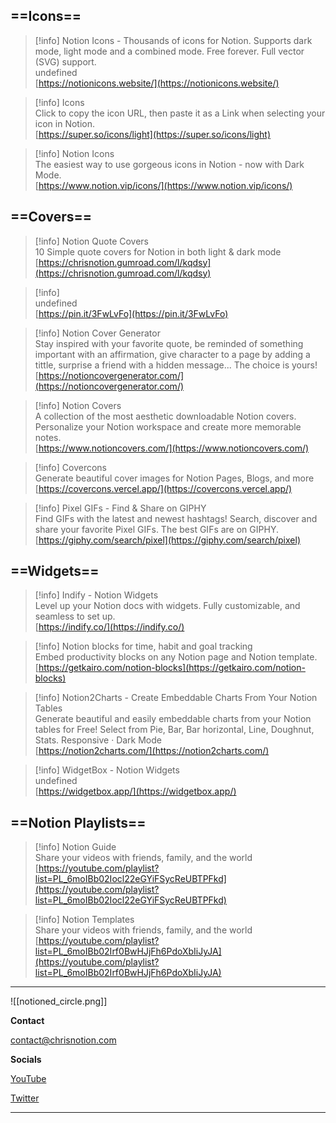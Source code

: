 ## ==Icons==

> [!info] Notion Icons - Thousands of icons for Notion. Supports dark mode, light mode and a combined mode. Free forever. Full vector (SVG) support.  
> undefined  
> [https://notionicons.website/](https://notionicons.website/)  

> [!info] Icons  
> Click to copy the icon URL, then paste it as a Link when selecting your icon in Notion.  
> [https://super.so/icons/light](https://super.so/icons/light)  

> [!info] Notion Icons  
> The easiest way to use gorgeous icons in Notion - now with Dark Mode.  
> [https://www.notion.vip/icons/](https://www.notion.vip/icons/)  

## ==Covers==

> [!info] Notion Quote Covers  
> 10 Simple quote covers for Notion in both light &amp; dark mode  
> [https://chrisnotion.gumroad.com/l/kqdsy](https://chrisnotion.gumroad.com/l/kqdsy)  

> [!info]  
> undefined  
> [https://pin.it/3FwLvFo](https://pin.it/3FwLvFo)  

> [!info] Notion Cover Generator  
> Stay inspired with your favorite quote, be reminded of something important with an affirmation, give character to a page by adding a tittle, surprise a friend with a hidden message... The choice is yours!  
> [https://notioncovergenerator.com/](https://notioncovergenerator.com/)  

> [!info] Notion Covers  
> A collection of the most aesthetic downloadable Notion covers. Personalize your Notion workspace and create more memorable notes.  
> [https://www.notioncovers.com/](https://www.notioncovers.com/)  

> [!info] Covercons  
> Generate beautiful cover images for Notion Pages, Blogs, and more  
> [https://covercons.vercel.app/](https://covercons.vercel.app/)  

> [!info] Pixel GIFs - Find & Share on GIPHY  
> Find GIFs with the latest and newest hashtags! Search, discover and share your favorite Pixel GIFs. The best GIFs are on GIPHY.  
> [https://giphy.com/search/pixel](https://giphy.com/search/pixel)  

## ==Widgets==

> [!info] Indify - Notion Widgets  
> Level up your Notion docs with widgets. Fully customizable, and seamless to set up.  
> [https://indify.co/](https://indify.co/)  

> [!info] Notion blocks for time, habit and goal tracking  
> Embed productivity blocks on any Notion page and Notion template.  
> [https://getkairo.com/notion-blocks](https://getkairo.com/notion-blocks)  

> [!info] Notion2Charts - Create Embeddable Charts From Your Notion Tables  
> Generate beautiful and easily embeddable charts from your Notion tables for Free! Select from Pie, Bar, Bar horizontal, Line, Doughnut, Stats. Responsive · Dark Mode  
> [https://notion2charts.com/](https://notion2charts.com/)  

> [!info] WidgetBox - Notion Widgets  
> undefined  
> [https://widgetbox.app/](https://widgetbox.app/)  

## ==Notion Playlists==

> [!info] Notion Guide  
> Share your videos with friends, family, and the world  
> [https://youtube.com/playlist?list=PL_6moIBb02Iocl22eGYiFSycReUBTPFkd](https://youtube.com/playlist?list=PL_6moIBb02Iocl22eGYiFSycReUBTPFkd)  

> [!info] Notion Templates  
> Share your videos with friends, family, and the world  
> [https://youtube.com/playlist?list=PL_6moIBb02Irf0BwHJjFh6PdoXbIiJyJA](https://youtube.com/playlist?list=PL_6moIBb02Irf0BwHJjFh6PdoXbIiJyJA)  

  

  

---

  

![[notioned_circle.png]]

**Contact**

contact@chrisnotion.com

**Socials**

[YouTube](https://www.youtube.com/@chrisnotion)

[Twitter](https://twitter.com/chrisnotion)

  

---